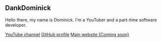## DankDominick

Hello there, my name is Dominick. I'm a YouTuber and a part-time software developer.

[YouTube channel](https://www.youtube.com/channel/UC7hofdJFBeauO_kBBlgBWkw)
[GitHub profile](https://github.com/DankDominick)
[Main website {Coming soon}](https://www.dankdominick.github.io)
